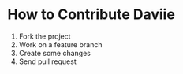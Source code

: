 # How to Contribute Daviie

1. Fork the project
2. Work on a feature branch
3. Create some changes
4. Send pull request
